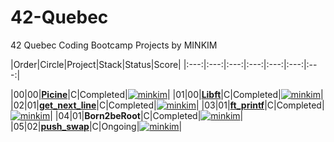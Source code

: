 # 42-Quebec
42 Quebec Coding Bootcamp Projects by MINKIM

|Order|Circle|Project|Stack|Status|Score|
|:---:|:---:|:---:|:---:|:---:|:---:|:---:|

|00|00|[**Picine**](https://github.com/MinsuKin/42-Quebec/tree/main/00_PISCINE)|C|Completed|[![minkim](https://badge42.herokuapp.com/api/project/minkim/piscine)](https://github.com/JaeSeoKim/badge42)|
|01|00|[**Libft**](https://github.com/MinsuKin/42-Quebec/tree/main/01_LIBFT)|C|Completed|[![minkim](https://badge42.herokuapp.com/api/project/minkim/Libft)](https://github.com/JaeSeoKim/badge42)|
|02|01|[**get_next_line**](https://github.com/MinsuKin/42-Quebec/tree/main/02_GET_NEXT_LINE)|C|Completed|[![minkim](https://badge42.herokuapp.com/api/project/minkim/get_next_line)](https://github.com/JaeSeoKim/badge42)|
|03|01|[**ft_printf**](https://github.com/MinsuKin/42-Quebec/tree/main/03_FT_PRINTF)|C|Completed|[![minkim](https://badge42.herokuapp.com/api/project/minkim/ft_printf)](https://github.com/JaeSeoKim/badge42)|
|04|01|**Born2beRoot**|C|Completed|[![minkim](https://badge42.herokuapp.com/api/project/minkim/born2beroot)](https://github.com/JaeSeoKim/badge42)|
|05|02|[**push_swap**](https://github.com/MinsuKin/42-Quebec/tree/main/04_PUSH_SWAP)|C|Ongoing|[![minkim](https://badge42.herokuapp.com/api/project/minkim/push_swap)](https://github.com/JaeSeoKim/badge42)|
